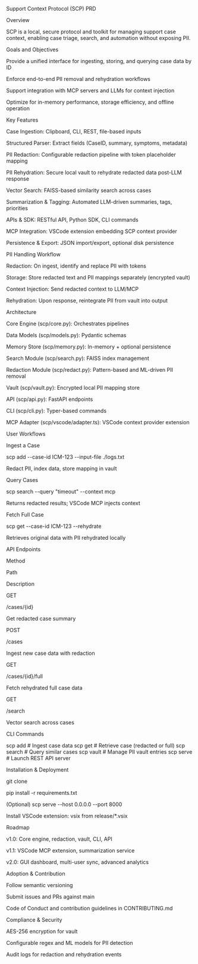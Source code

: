 Support Context Protocol (SCP) PRD

Overview

SCP is a local, secure protocol and toolkit for managing support case context, enabling case triage, search, and automation without exposing PII.

Goals and Objectives

Provide a unified interface for ingesting, storing, and querying case data by ID

Enforce end-to-end PII removal and rehydration workflows

Support integration with MCP servers and LLMs for context injection

Optimize for in-memory performance, storage efficiency, and offline operation

Key Features

Case Ingestion: Clipboard, CLI, REST, file-based inputs

Structured Parser: Extract fields (CaseID, summary, symptoms, metadata)

PII Redaction: Configurable redaction pipeline with token placeholder mapping

PII Rehydration: Secure local vault to rehydrate redacted data post-LLM response

Vector Search: FAISS-based similarity search across cases

Summarization & Tagging: Automated LLM-driven summaries, tags, priorities

APIs & SDK: RESTful API, Python SDK, CLI commands

MCP Integration: VSCode extension embedding SCP context provider

Persistence & Export: JSON import/export, optional disk persistence

PII Handling Workflow

Redaction: On ingest, identify and replace PII with tokens

Storage: Store redacted text and PII mappings separately (encrypted vault)

Context Injection: Send redacted context to LLM/MCP

Rehydration: Upon response, reintegrate PII from vault into output

Architecture

Core Engine (scp/core.py): Orchestrates pipelines

Data Models (scp/models.py): Pydantic schemas

Memory Store (scp/memory.py): In-memory + optional persistence

Search Module (scp/search.py): FAISS index management

Redaction Module (scp/redact.py): Pattern-based and ML-driven PII removal

Vault (scp/vault.py): Encrypted local PII mapping store

API (scp/api.py): FastAPI endpoints

CLI (scp/cli.py): Typer-based commands

MCP Adapter (scp/vscode/adapter.ts): VSCode context provider extension

User Workflows

Ingest a Case

scp add --case-id ICM-123 --input-file ./logs.txt

Redact PII, index data, store mapping in vault

Query Cases

scp search --query "timeout" --context mcp

Returns redacted results; VSCode MCP injects context

Fetch Full Case

scp get --case-id ICM-123 --rehydrate

Retrieves original data with PII rehydrated locally

API Endpoints

Method

Path

Description

GET

/cases/{id}

Get redacted case summary

POST

/cases

Ingest new case data with redaction

GET

/cases/{id}/full

Fetch rehydrated full case data

GET

/search

Vector search across cases

CLI Commands

scp add        # Ingest case data
scp get        # Retrieve case (redacted or full)
scp search     # Query similar cases
scp vault      # Manage PII vault entries
scp serve      # Launch REST API server

Installation & Deployment

git clone <repo>

pip install -r requirements.txt

(Optional) scp serve --host 0.0.0.0 --port 8000

Install VSCode extension: vsix from release/*.vsix

Roadmap

v1.0: Core engine, redaction, vault, CLI, API

v1.1: VSCode MCP extension, summarization service

v2.0: GUI dashboard, multi-user sync, advanced analytics

Adoption & Contribution

Follow semantic versioning

Submit issues and PRs against main

Code of Conduct and contribution guidelines in CONTRIBUTING.md

Compliance & Security

AES-256 encryption for vault

Configurable regex and ML models for PII detection

Audit logs for redaction and rehydration events